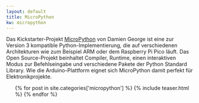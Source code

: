 ```yaml
---
layout: default
title: MicroPython
kw: micropython
---
```


 Das Kickstarter-Projekt [MicroPython](https://micropython.org) von Damien George ist eine zur Version 3 kompatible Python-Implementierung, die auf verschiedenen Architekturen wie zum Beispiel ARM oder dem Raspberry Pi Pico läuft. Das Open Source-Projekt beinhaltet Compiler, Runtime, einen interaktiven Modus zur Befehlseingabe und verschiedene Pakete der Python Standard Library. Wie die Arduino-Plattform eignet sich MicroPython damit perfekt für Elektronikprojekte.

<ul style="list-style-type:none;">

{% for post in site.categories['micropython'] %}
{% include teaser.html %}
{% endfor %}
</ul>
